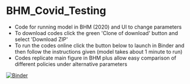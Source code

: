 # BHM_Covid_Testing
- Code for running model in BHM (2020) and UI to change parameters
- To download codes click the green 'Clone of download' button and select 'Download ZIP'
- To run the codes online click the button below to launch in Binder and then follow the instructions given (model takes about 1 minute to run)
- Codes replicate main figure in BHM plus allow easy comparison of different policies under alternative parameters

[![Binder](https://mybinder.org/badge_logo.svg)](https://mybinder.org/v2/gh/simonmongey/BHM_Covid_Testing/master?filepath=BHM_Covid_Testing.ipynb)
